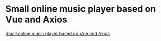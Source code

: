 # Small online music player based on Vue and Axios
[Small online music player based on Vue and Axios](https://aiwithcloud.com/2022/09/16/small_online_music_player_based_on_vue_and_axios/)